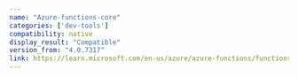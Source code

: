 ```yaml
---
name: "Azure-functions-core"
categories: ['dev-tools']
compatibility: native
display_result: "Compatible"
version_from: "4.0.7317"
link: https://learn.microsoft.com/en-us/azure/azure-functions/functions-run-local?tabs=windows%2Cisolated-process%2Cnode-v4%2Cpython-v2%2Chttp-trigger%2Ccontainer-apps&pivots=programming-language-csharp
---
```

